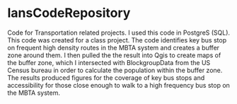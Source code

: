# IansCodeRepository
Code for Transportation related projects.
I used this code in PostgreS (SQL).
This code was created for a class project. 
The code identifies key bus stop on frequent high density routes in the MBTA system and creates a buffer zone around them.
I then pulled the the result into Qgis to create maps of the buffer zone, which I intersected with BlockgroupData from the US Census bureau in order to calculate the population within the buffer zone.
The results produced figures for the coverage of key bus stops and accessibility for those close enough to walk to a high frequency bus stop on the MBTA system.

